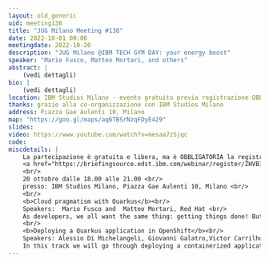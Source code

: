 ```yaml
---
layout: old_generic
uid: meeting138
title: "JUG Milano Meeting #138"
date: 2022-10-01 00:00
meetingdate: 2022-10-20
description: "JUG Milano @IBM TECH GYM DAY: your energy boost"
speaker: "Mario Fusco, Matteo Mortari, and others"
abstract: |
    (vedi dettagli)
bio: |
    (vedi dettagli)
location: IBM Studios Milano - evento gratuito previa registrazione OBBLIGATORIA (vedi dettagli)
thanks: grazie alla co-organizzazione con IBM Studios Milano
address: Piazza Gae Aulenti 10, Milano
map: "https://goo.gl/maps/aq6TBSrNzqFDyE429"
slides: 
video: https://www.youtube.com/watch?v=mesaa7zSjqc
code:
miscdetails: |
    La partecipazione è gratuita e libera, ma è OBBLIGATORIA la registrazione su:
    <a href="https://briefingsource.edst.ibm.com/webinar/register/ZHVB3ZVX">form di registrazione per partecipare a JUG Milano @IBM TECH GYM DAY: your energy boost</a><br/>
    <br/>
    20 ottobre dalle 18.00 alle 21.00 <br/>
    presso: IBM Studios Milano, Piazza Gae Aulenti 10, Milano <br/>
    <br/>
    <b>Cloud pragmatism with Quarkus</b><br/>
    Speakers:  Mario Fusco and  Matteo Mortari, Red Hat <br/>
    As developers, we all want the same thing: getting things done! But, there are so many hurdles in our way that slow us down and make us feel slow. This time is over. Come to see how Quarkus gives you unmatched speed from development to deployment! From zero to Kubernetes in a matter of minutes!  Hot reload in dev mode, dev services avoiding configuring anything, continuous testing, developer UI, Kubernetes deployment in one click, and plenty of other features designed to make the development experience just better. In this talk we will share our experience as a Quarkus user ourselves and as extension contributors. After this talk, you won’t see Java development the same way!<br/>
    <br/>
    <b>Deploying a Quarkus application in OpenShift</b><br/>
    Speakers: Alessio Di Michelangeli, Giovanni Galatro,Victor Carrilho, Client Engineering IBM <br/>
    In this track we will go through deploying a containerized application on OpenShift. You will understand the advantages of using orchestrators and how it's easy and fast to deploy, scale and manage cloud-native applications.<br/>
---
```

